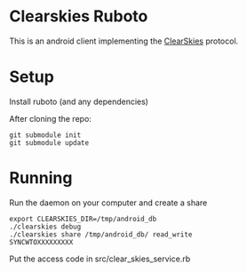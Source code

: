 # Clearskies Ruboto

This is an android client implementing the [ClearSkies](https://github.com/jewel/clearskies) protocol.

# Setup

Install ruboto (and any dependencies)

After cloning the repo:

    git submodule init
    git submodule update

# Running

Run the daemon on your computer and create a share

    export CLEARSKIES_DIR=/tmp/android_db
    ./clearskies debug
    ./clearskies share /tmp/android_db/ read_write
    SYNCWTOXXXXXXXXX

Put the access code in src/clear_skies_service.rb
